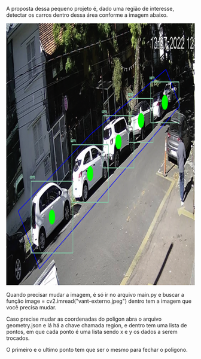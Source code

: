 A proposta dessa pequeno projeto é, dado uma região de interesse, detectar os carros dentro dessa área conforme a imagem
abaixo.


<img src="fixtures/images/Screenshot202209190131.png" style="height: 700px; width:900px;"/>


Quando precisar mudar a imagem, é só ir no arquivo main.py e buscar a função image = cv2.imread("vant-externo.jpeg") dentro tem a imagem que você precisa mudar.


Caso precise mudar as coordenadas do poligon abra o arquivo geometry.json e lá há a chave chamada region, e dentro tem uma lista de pontos, em que cada ponto é uma lista sendo x e y os dados a serem trocados.

O primeiro e o ultimo ponto tem que ser o mesmo para fechar o poligono.